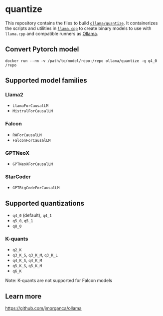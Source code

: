 # quantize

This repository contains the files to build [`ollama/quantize`](https://hub.docker.com/r/ollama/quantize). It containerizes the scripts and utilities in [`llama.cpp`](https://github.com/ggerganov/llama.cpp) to create binary models to use with `llama.cpp` and compatible runners as [Ollama](https://github.com/jmorganca/ollama).

## Convert Pytorch model

```
docker run --rm -v /path/to/model/repo:/repo ollama/quantize -q q4_0 /repo
```

## Supported model families

### Llama2

- `LlamaForCausalLM`
- `MistralForCausalLM`

### Falcon

- `RWForCausalLM`
- `FalconForCausalLM`

### GPTNeoX

- `GPTNeoXForCausalLM`

### StarCoder

- `GPTBigCodeForCausalLM`

## Supported quantizations

- `q4_0` (default), `q4_1`
- `q5_0`, `q5_1`
- `q8_0`

### K-quants

- `q2_K`
- `q3_K_S`, `q3_K_M`, `q3_K_L`
- `q4_K_S`, `q4_K_M`
- `q5_K_S`, `q5_K_M`
- `q6_K`

Note: K-quants are not supported for Falcon models

## Learn more

https://github.com/jmorganca/ollama
